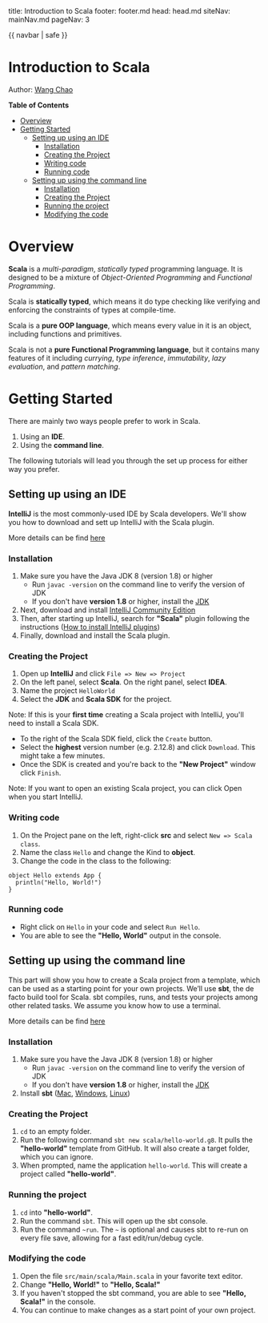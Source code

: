 <frontmatter>
  title: Introduction to Scala
  footer: footer.md
  head: head.md
  siteNav: mainNav.md
  pageNav: 3
</frontmatter>

{{ navbar | safe }}

<div class="website-content">

# Introduction to Scala

Author: [Wang Chao](https://github.com/fzdy1914)

**Table of Contents**

* [Overview](#overview)
* [Getting Started](#getting-started)
  * [Setting up using an IDE](#setting-up-using-an-ide)
    * [Installation](#installation)
    * [Creating the Project](#creating-the-project)
    * [Writing code](#writing-code)
    * [Running code](#running-code)
  * [Setting up using the command line](#setting-up-using-the-command-line)
    * [Installation](#installation-2)
    * [Creating the Project](#creating-the-project-2)
    * [Running the project](#running-the-project)
    * [Modifying the code](#modifying-the-code)
    
# Overview
**Scala** is a *multi-paradigm*, *statically typed* programming language. 
It is designed to be a mixture of *Object-Oriented Programming* and *Functional Programming*. 

Scala is **statically typed**, which means it do type checking like verifying and enforcing the constraints of types 
at compile-time.

Scala is a **pure OOP language**, which means every value in it is an object, including functions and primitives.

Scala is not a **pure Functional Programming language**, but it contains many features of it including *currying*, 
*type inference*, *immutability*, *lazy evaluation*, and *pattern matching*.

# Getting Started
There are mainly two ways people prefer to work in Scala.

1. Using an **IDE**.
2. Using the **command line**.

The following tutorials will lead you through the set up process for either way you prefer.

## Setting up using an IDE

**IntelliJ** is the most commonly-used IDE by Scala developers. 
We'll show you how to download and sett up IntelliJ with the Scala plugin.

More details can be find [here](https://docs.scala-lang.org/getting-started-intellij-track/getting-started-with-scala-in-intellij.html)

### Installation
1. Make sure you have the Java JDK 8 (version 1.8) or higher
    * Run `javac -version` on the command line to verify the version of JDK
    * If you don't have **version 1.8** or higher, install the [JDK](https://www.oracle.com/technetwork/java/javase/downloads/jdk8-downloads-2133151.html)
2. Next, download and install [IntelliJ Community Edition](https://www.jetbrains.com/idea/download/)
3. Then, after starting up IntelliJ, search for **"Scala"** plugin following the instructions ([How to install IntelliJ plugins](https://www.jetbrains.com/help/idea/managing-plugins.html)) 
4. Finally, download and install the Scala plugin.

### Creating the Project
1. Open up **IntelliJ** and click `File => New => Project`
2. On the left panel, select **Scala**. On the right panel, select **IDEA**.
3. Name the project `HelloWorld`
4. Select the **JDK** and **Scala SDK** for the project.

Note: If this is your **first time** creating a Scala project with IntelliJ, you'll need to install a Scala SDK. 

  * To the right of the Scala SDK field, click the `Create` button.
  * Select the **highest** version number (e.g. 2.12.8) and click `Download`. This might take a few minutes.
  * Once the SDK is created and you're back to the **"New Project"** window click `Finish`.

Note: If you want to open an existing Scala project, you can click Open when you start IntelliJ.

### Writing code
1. On the Project pane on the left, right-click **src** and select `New => Scala class`.
2. Name the class `Hello` and change the Kind to **object**.
3. Change the code in the class to the following:
```
object Hello extends App {
  println("Hello, World!")
}
```

### Running code
* Right click on `Hello` in your code and select `Run Hello`.
* You are able to see the **"Hello, World"** output in the console.

## Setting up using the command line
This part will show you how to create a Scala project from a template, which can be used as a starting point 
for your own projects. We’ll use **sbt**, the de facto build tool for Scala. sbt compiles, runs, and tests 
your projects among other related tasks. We assume you know how to use a terminal.

More details can be find [here](https://docs.scala-lang.org/getting-started-sbt-track/getting-started-with-scala-and-sbt-on-the-command-line.html)

### Installation
1. Make sure you have the Java JDK 8 (version 1.8) or higher
    * Run `javac -version` on the command line to verify the version of JDK
    * If you don't have **version 1.8** or higher, install the [JDK](https://www.oracle.com/technetwork/java/javase/downloads/jdk8-downloads-2133151.html)
2. Install **sbt** ([Mac](http://www.scala-sbt.org/1.x/docs/Installing-sbt-on-Mac.html), 
[Windows](http://www.scala-sbt.org/1.x/docs/Installing-sbt-on-Windows.html), [Linux](http://www.scala-sbt.org/1.x/docs/Installing-sbt-on-Linux.html))

### Creating the Project
1. `cd` to an empty folder.
2. Run the following command `sbt new scala/hello-world.g8`. It pulls the **"hello-world"** template from GitHub. 
It will also create a target folder, which you can ignore.
3. When prompted, name the application `hello-world`. This will create a project called **"hello-world"**.

### Running the project
1. `cd` into **"hello-world"**.
2. Run the command `sbt`. This will open up the sbt console.
3. Run the command `~run`. The `~` is optional and causes sbt to re-run on every file save, allowing for a fast edit/run/debug cycle.

### Modifying the code
1. Open the file `src/main/scala/Main.scala` in your favorite text editor.
2. Change **"Hello, World!"** to **"Hello, Scala!"**
3. If you haven't stopped the sbt command, you are able to see **"Hello, Scala!"** in the console.
4. You can continue to make changes as a start point of your own project.

</div>